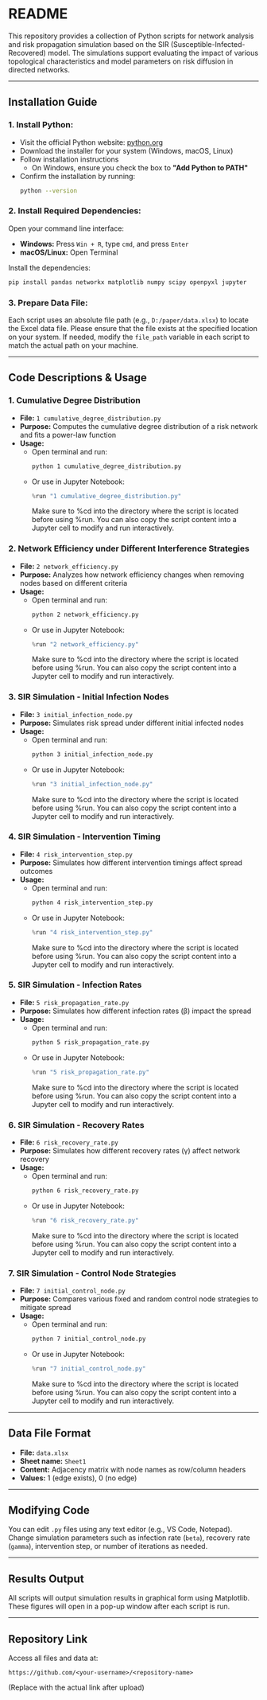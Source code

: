 # README

This repository provides a collection of Python scripts for network analysis and risk propagation simulation based on the SIR (Susceptible-Infected-Recovered) model. The simulations support evaluating the impact of various topological characteristics and model parameters on risk diffusion in directed networks.

---

## Installation Guide

### 1. **Install Python:**
- Visit the official Python website: [python.org](https://www.python.org/)
- Download the installer for your system (Windows, macOS, Linux)
- Follow installation instructions
  - On Windows, ensure you check the box to **"Add Python to PATH"**
- Confirm the installation by running:
  ```bash
  python --version
  ```

### 2. **Install Required Dependencies:**
Open your command line interface:
- **Windows:** Press `Win + R`, type `cmd`, and press `Enter`
- **macOS/Linux:** Open Terminal

Install the dependencies:
```bash
pip install pandas networkx matplotlib numpy scipy openpyxl jupyter
```

### 3. **Prepare Data File:**
Each script uses an absolute file path (e.g., `D:/paper/data.xlsx`) to locate the Excel data file.
Please ensure that the file exists at the specified location on your system.
If needed, modify the `file_path` variable in each script to match the actual path on your machine.

---

## Code Descriptions & Usage

### 1. Cumulative Degree Distribution
- **File:** `1 cumulative_degree_distribution.py`
- **Purpose:** Computes the cumulative degree distribution of a risk network and fits a power-law function
- **Usage:**
  - Open terminal and run:
    ```bash
    python 1 cumulative_degree_distribution.py
    ```
  - Or use in Jupyter Notebook:
    ```python
    %run "1 cumulative_degree_distribution.py"
    ```
    Make sure to %cd into the directory where the script is located before using %run.
    You can also copy the script content into a Jupyter cell to modify and run interactively.

### 2. Network Efficiency under Different Interference Strategies
- **File:** `2 network_efficiency.py`
- **Purpose:** Analyzes how network efficiency changes when removing nodes based on different criteria
- **Usage:**
  - Open terminal and run:
    ```bash
    python 2 network_efficiency.py
    ```
  - Or use in Jupyter Notebook:
    ```python
    %run "2 network_efficiency.py"
    ```
    Make sure to %cd into the directory where the script is located before using %run.
    You can also copy the script content into a Jupyter cell to modify and run interactively.

### 3. SIR Simulation - Initial Infection Nodes
- **File:** `3 initial_infection_node.py`
- **Purpose:** Simulates risk spread under different initial infected nodes
- **Usage:**
  - Open terminal and run:
    ```bash
    python 3 initial_infection_node.py
    ```
  - Or use in Jupyter Notebook:
    ```python
    %run "3 initial_infection_node.py"
    ```
    Make sure to %cd into the directory where the script is located before using %run.
    You can also copy the script content into a Jupyter cell to modify and run interactively.

### 4. SIR Simulation - Intervention Timing
- **File:** `4 risk_intervention_step.py`
- **Purpose:** Simulates how different intervention timings affect spread outcomes
- **Usage:**
  - Open terminal and run:
    ```bash
    python 4 risk_intervention_step.py
    ```
  - Or use in Jupyter Notebook:
    ```python
    %run "4 risk_intervention_step.py"
    ```
    Make sure to %cd into the directory where the script is located before using %run.
    You can also copy the script content into a Jupyter cell to modify and run interactively.

### 5. SIR Simulation - Infection Rates
- **File:** `5 risk_propagation_rate.py`
- **Purpose:** Simulates how different infection rates (β) impact the spread
- **Usage:**
  - Open terminal and run:
    ```bash
    python 5 risk_propagation_rate.py
    ```
  - Or use in Jupyter Notebook:
    ```python
    %run "5 risk_propagation_rate.py"
    ```
    Make sure to %cd into the directory where the script is located before using %run.
    You can also copy the script content into a Jupyter cell to modify and run interactively.

### 6. SIR Simulation - Recovery Rates
- **File:** `6 risk_recovery_rate.py`
- **Purpose:** Simulates how different recovery rates (γ) affect network recovery
- **Usage:**
  - Open terminal and run:
    ```bash
    python 6 risk_recovery_rate.py
    ```
  - Or use in Jupyter Notebook:
    ```python
    %run "6 risk_recovery_rate.py"
    ```
    Make sure to %cd into the directory where the script is located before using %run.
    You can also copy the script content into a Jupyter cell to modify and run interactively.

### 7. SIR Simulation - Control Node Strategies
- **File:** `7 initial_control_node.py`
- **Purpose:** Compares various fixed and random control node strategies to mitigate spread
- **Usage:**
  - Open terminal and run:
    ```bash
    python 7 initial_control_node.py
    ```
  - Or use in Jupyter Notebook:
    ```python
    %run "7 initial_control_node.py"
    ```
    Make sure to %cd into the directory where the script is located before using %run.
    You can also copy the script content into a Jupyter cell to modify and run interactively.

---

## Data File Format

- **File:** `data.xlsx`
- **Sheet name:** `Sheet1`
- **Content:** Adjacency matrix with node names as row/column headers
- **Values:** 1 (edge exists), 0 (no edge)

---

## Modifying Code
You can edit `.py` files using any text editor (e.g., VS Code, Notepad). Change simulation parameters such as infection rate (`beta`), recovery rate (`gamma`), intervention step, or number of iterations as needed.

---

## Results Output
All scripts will output simulation results in graphical form using Matplotlib. These figures will open in a pop-up window after each script is run.

---

## Repository Link
Access all files and data at:

```
https://github.com/<your-username>/<repository-name>
```

(Replace with the actual link after upload)
